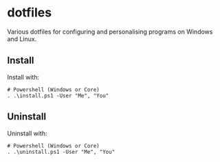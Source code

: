 # dotfiles

Various dotfiles for configuring and personalising programs on Windows and Linux.

## Install

Install with:

```
# Powershell (Windows or Core)
. .\install.ps1 -User "Me", "You"
```

## Uninstall

Uninstall with:

```
# Powershell (Windows or Core)
. .\uninstall.ps1 -User "Me", "You"
```